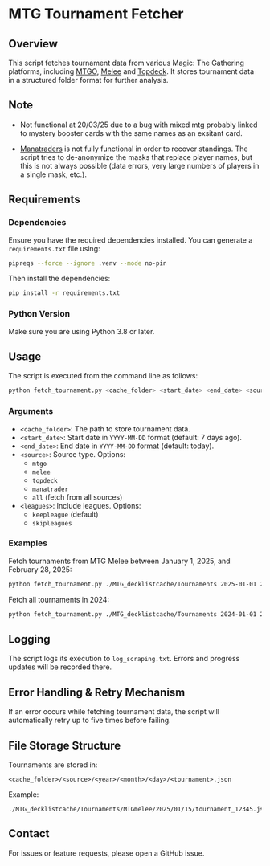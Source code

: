 # MTG Tournament Fetcher

## Overview
This script fetches tournament data from various Magic: The Gathering platforms, including [MTGO](https://www.mtgo.com/decklists), [Melee](https://melee.gg/Decklists) and [Topdeck](https://topdeck.gg). It stores tournament data in a structured folder format for further analysis.

## Note 
- Not functional at 20/03/25 due to a bug with mixed mtg probably linked to mystery booster cards with the same names as an exsitant card.

- [Manatraders](https://www.manatraders.com/tournaments/2) is not fully functional in order to recover standings. The script tries to de-anonymize the masks that replace player names, but this is not always possible (data errors, very large numbers of players in a single mask, etc.).
## Requirements

### Dependencies
Ensure you have the required dependencies installed. You can generate a `requirements.txt` file using:
```sh
pipreqs --force --ignore .venv --mode no-pin
```
Then install the dependencies:
```sh
pip install -r requirements.txt
```

### Python Version
Make sure you are using Python 3.8 or later.

## Usage
The script is executed from the command line as follows:
```sh
python fetch_tournament.py <cache_folder> <start_date> <end_date> <source> <leagues>
```

### Arguments
- `<cache_folder>`: The path to store tournament data.
- `<start_date>`: Start date in `YYYY-MM-DD` format (default: 7 days ago).
- `<end_date>`: End date in `YYYY-MM-DD` format (default: today).
- `<source>`: Source type. Options:
  - `mtgo`
  - `melee`
  - `topdeck`
  - `manatrader`
  - `all` (fetch from all sources)
- `<leagues>`: Include leagues. Options:
  - `keepleague` (default)
  - `skipleagues`

### Examples
Fetch tournaments from MTG Melee between January 1, 2025, and February 28, 2025:
```sh
python fetch_tournament.py ./MTG_decklistcache/Tournaments 2025-01-01 2025-02-28 melee keepleague
```

Fetch all tournaments in 2024:
```sh
python fetch_tournament.py ./MTG_decklistcache/Tournaments 2024-01-01 2024-12-31 all keepleague
```

## Logging
The script logs its execution to `log_scraping.txt`. Errors and progress updates will be recorded there.

## Error Handling & Retry Mechanism
If an error occurs while fetching tournament data, the script will automatically retry up to five times before failing.

## File Storage Structure
Tournaments are stored in:
```
<cache_folder>/<source>/<year>/<month>/<day>/<tournament>.json
```
Example:
```
./MTG_decklistcache/Tournaments/MTGmelee/2025/01/15/tournament_12345.json
```

## Contact
For issues or feature requests, please open a GitHub issue.

